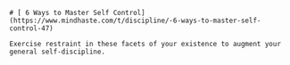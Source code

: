 
    # [ 6 Ways to Master Self Control](https://www.mindhaste.com/t/discipline/-6-ways-to-master-self-control-47)

    Exercise restraint in these facets of your existence to augment your general self-discipline.
    
